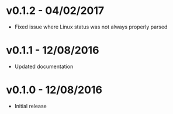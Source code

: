 # v0.1.2 - 04/02/2017

* Fixed issue where Linux status was not always properly parsed

# v0.1.1 - 12/08/2016

* Updated documentation

# v0.1.0 - 12/08/2016

* Initial release